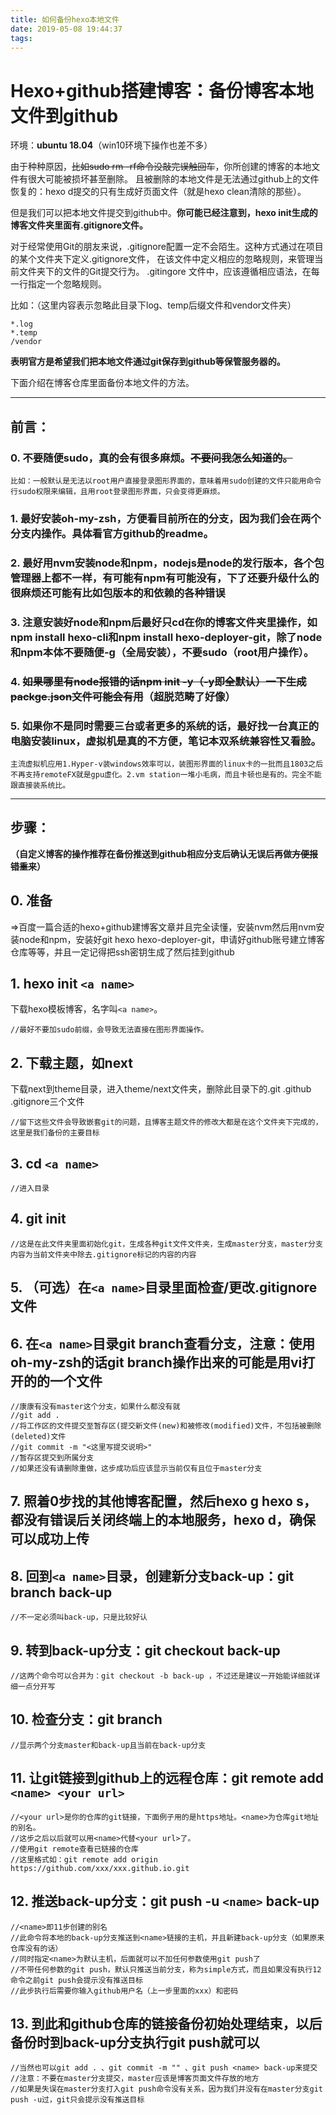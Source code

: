 ```yaml
---
title: 如何备份hexo本地文件
date: 2019-05-08 19:44:37
tags:
---
```


# Hexo+github搭建博客：备份博客本地文件到github

环境：**ubuntu 18.04**（win10环境下操作也差不多）

由于种种原因，~~比如sudo rm -rf命令没敲完误触回车~~，你所创建的博客的本地文件有很大可能被损坏甚至删除。
且被删除的本地文件是无法通过github上的文件恢复的：hexo d提交的只有生成好页面文件（就是hexo clean清除的那些）。

但是我们可以把本地文件提交到github中。**你可能已经注意到，hexo init生成的博客文件夹里面有.gitignore文件。**

对于经常使用Git的朋友来说，.gitignore配置一定不会陌生。这种方式通过在项目的某个文件夹下定义.gitignore文件，
在该文件中定义相应的忽略规则，来管理当前文件夹下的文件的Git提交行为。
.gitingore 文件中，应该遵循相应语法，在每一行指定一个忽略规则。

比如：（这里内容表示忽略此目录下log、temp后缀文件和vendor文件夹）

>>>
	*.log
	*.temp
	/vendor
>>>

**表明官方是希望我们把本地文件通过git保存到github等保管服务器的。**

下面介绍在博客仓库里面备份本地文件的方法。

---

## 前言：

### 0. 不要随便sudo，真的会有很多麻烦。~~不要问我怎么知道的。~~
	比如：一般默认是无法以root用户直接登录图形界面的，意味着用sudo创建的文件只能用命令行sudo权限来编辑，且用root登录图形界面，只会变得更麻烦。
### 1. 最好安装oh-my-zsh，方便看目前所在的分支，因为我们会在两个分支内操作。具体看官方github的readme。
### 2. 最好用nvm安装node和npm，nodejs是node的发行版本，各个包管理器上都不一样，有可能有npm有可能没有，下了还要升级什么的很麻烦还可能有比如包版本的和依赖的各种错误
### 3. 注意安装好node和npm后最好只cd在你的博客文件夹里操作，如npm install hexo-cli和npm install hexo-deployer-git，除了node和npm本体不要随便-g（全局安装），不要sudo（root用户操作）。
### 4. ~~如果哪里有node报错的话npm init -y（-y即全默认）一下生成packge.json文件可能会有用~~（超脱范畴了好像）
### 5. 如果你不是同时需要三台或者更多的系统的话，最好找一台真正的电脑安装linux，虚拟机是真的不方便，笔记本双系统兼容性又看脸。
	主流虚拟机应用1.Hyper-v装windows效率可以，装图形界面的linux卡的一批而且1803之后不再支持remoteFX就是gpu虚化。2.vm station一堆小毛病，而且卡顿也是有的。完全不能跟直接装系统比。

---

## 步骤：

**（自定义博客的操作推荐在备份推送到github相应分支后确认无误后再做~~方便报错重来~~）**

## 0. **准备**

=>百度一篇合适的hexo+github建博客文章并且完全读懂，安装nvm然后用nvm安装node和npm，安装好git hexo hexo-deployer-git，申请好github账号建立博客仓库等等，并且一定记得把ssh密钥生成了然后挂到github

## 1. hexo init ```<a name>```
	
下载hexo模板博客，名字叫```<a name>```。
>>>
	//最好不要加sudo前缀，会导致无法直接在图形界面操作。
>>>
## 2. 下载主题，如next

下载next到theme目录，进入theme/next文件夹，删除此目录下的.git .github .gitignore三个文件
>>>
	//留下这些文件会导致嵌套git的问题，且博客主题文件的修改大都是在这个文件夹下完成的，这里是我们备份的主要目标
>>>
## 3. cd ```<a name>```
>>>
	//进入目录
>>>

## 4. git init

>>>
	//这是在此文件夹里面初始化git，生成各种git文件文件夹，生成master分支，master分支内容为当前文件夹中除去.gitignore标记的内容的内容
>>>

## 5. （可选）在```<a name>```目录里面检查/更改.gitignore文件
	
## 6. 在```<a name>```目录git branch查看分支，注意：使用oh-my-zsh的话git branch操作出来的可能是用vi打开的的一个文件
>>>
	//康康有没有master这个分支，如果什么都没有就
	//git add . 
	//将工作区的文件提交至暂存区(提交新文件(new)和被修改(modified)文件，不包括被删除(deleted)文件
	//git commit -m "<这里写提交说明>"
	//暂存区提交到所属分支
	//如果还没有请删除重做，这步成功后应该显示当前仅有且位于master分支
>>>
## 7. 照着0步找的其他博客配置，然后hexo g hexo s，都没有错误后关闭终端上的本地服务，hexo d，确保可以成功上传

## 8. 回到```<a name>```目录，创建新分支back-up：git branch back-up
>>>
	//不一定必须叫back-up，只是比较好认
>>>
## 9. 转到back-up分支：git checkout back-up
>>>
	//这两个命令可以合并为：git checkout -b back-up ，不过还是建议一开始能详细就详细一点分开写
>>>
## 10. 检查分支：git branch
>>>
	//显示两个分支master和back-up且当前在back-up分支
>>>
## 11. 让git链接到github上的远程仓库：git remote add ```<name> <your url>```
>>>
	//<your url>是你的仓库的git链接，下面例子用的是https地址。<name>为仓库git地址的别名。
	//这步之后以后就可以用<name>代替<your url>了。
	//使用git remote查看已链接的仓库
	//这里格式如：git remote add origin https://github.com/xxx/xxx.github.io.git
>>>
## 12. 推送back-up分支：git push -u ```<name>``` back-up
>>>
	//<name>即11步创建的别名
	//此命令将本地的back-up分支推送到<name>链接的主机，并且新建back-up分支（如果原来仓库没有的话）
	//同时指定<name>为默认主机，后面就可以不加任何参数使用git push了
	//不带任何参数的git push，默认只推送当前分支，称为simple方式，而且如果没有执行12命令之前git push会提示没有推送目标
	//此步执行后需要你输入github用户名（上一步里面的xxx）和密码
>>>
## 13. 到此和github仓库的链接备份初始处理结束，以后备份时到back-up分支执行git push就可以
>>>
	//当然也可以git add . 、git commit -m "" 、git push <name> back-up来提交
	//注意：不要在master分支提交，master应该是博客页面文件存放的地方
	//如果是失误在master分支打入git push命令没有关系，因为我们并没有在master分支git push -u过，git只会提示没有推送目标
>>>
